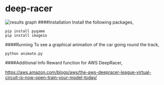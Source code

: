 # deep-racer

![results graph](https://s3-eu-west-1.amazonaws.com/chaotichaystack.com/deepracer-movie.gif)
####Installation
Install the following packages,
~~~
pip install pygame
pip install imageio
~~~
####Running
To see a graphical animation of the car going round the track,
~~~
python animate.py
~~~
####Additional Info
Reward function for AWS DeepRacer,

https://aws.amazon.com/blogs/aws/the-aws-deepracer-league-virtual-circuit-is-now-open-train-your-model-today/